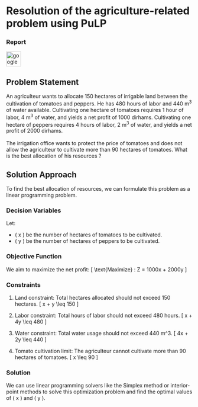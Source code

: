 <h1 align="left">Resolution of the agriculture-related problem using PuLP</h1>

<h3 align="left">Report</h3>

<div align="left">
  <a href="https://drive.google.com/file/d/1a_MZ5JpEXpfT38x5LYSsyEMdSIE6U4Ns/view?usp=sharing">
    <img src="https://cdn.jsdelivr.net/gh/devicons/devicon/icons/googlecloud/googlecloud-original.svg" height="40" alt="googlecloud logo"  />
  </a>
</div>

<h2 align="left">Problem Statement</h2>

<p align="left">An agriculteur wants to allocate 150 hectares of irrigable land between the cultivation of tomatoes and peppers. He has 480 hours of labor and 440 m<sup>3</sup> of water available. Cultivating one hectare of tomatoes requires 1 hour of labor, 4 m<sup>3</sup> of water, and yields a net profit of 1000 dirhams. Cultivating one hectare of peppers requires 4 hours of labor, 2 m<sup>3</sup> of water, and yields a net profit of 2000 dirhams.<br><br>The irrigation office wants to protect the price of tomatoes and does not allow the agriculteur to cultivate more than 90 hectares of tomatoes. What is the best allocation of his resources ?</p>

## Solution Approach

To find the best allocation of resources, we can formulate this problem as a linear programming problem.

### Decision Variables
Let:
- \( x \) be the number of hectares of tomatoes to be cultivated.
- \( y \) be the number of hectares of peppers to be cultivated.

### Objective Function
We aim to maximize the net profit:
\[ \text{Maximize} \: Z = 1000x + 2000y \]

### Constraints
1. Land constraint: Total hectares allocated should not exceed 150 hectares.
\[ x + y \leq 150 \]

2. Labor constraint: Total hours of labor should not exceed 480 hours.
\[ x + 4y \leq 480 \]

3. Water constraint: Total water usage should not exceed 440 m^3.
\[ 4x + 2y \leq 440 \]

4. Tomato cultivation limit: The agriculteur cannot cultivate more than 90 hectares of tomatoes.
\[ x \leq 90 \]

### Solution
We can use linear programming solvers like the Simplex method or interior-point methods to solve this optimization problem and find the optimal values of \( x \) and \( y \).
